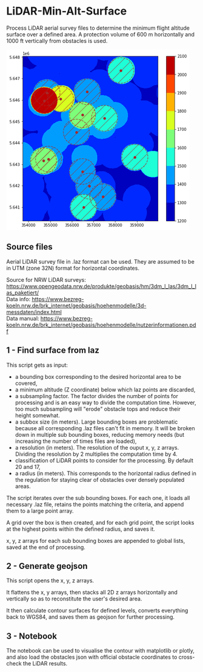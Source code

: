 # LiDAR-Min-Alt-Surface
Process LiDAR aerial survey files to determine the minimum flight altitude surface over a defined area. A protection volume of 600 m horizontally and 1000 ft vertically from obstacles is used.  

![contour](https://raw.githubusercontent.com/DME-3/LiDAR-Min-Alt-Surface/main/assets/contourf.png)

## Source files

Aerial LiDAR survey file in .laz format can be used. They are assumed to be in UTM (zone 32N) format for horizontal coordinates.

Source for NRW LiDAR surveys: https://www.opengeodata.nrw.de/produkte/geobasis/hm/3dm_l_las/3dm_l_las_paketiert/  
Data info: https://www.bezreg-koeln.nrw.de/brk_internet/geobasis/hoehenmodelle/3d-messdaten/index.html  
Data manual: https://www.bezreg-koeln.nrw.de/brk_internet/geobasis/hoehenmodelle/nutzerinformationen.pdf  

## 1 - Find surface from laz

This script gets as input:

- a bounding box corresponding to the desired horizontal area to be covered,
- a minimum altitude (Z coordinate) below which laz points are discarded,
- a subsampling factor. The factor divides the number of points for processing and is an easy way to divide the computation time. However, too much subsampling will "erode" obstacle tops and reduce their height somewhat.
- a subbox size (in meters). Large bounding boxes are problematic because all corresponding .laz files can't fit in memory. It will be broken down in multiple sub bounding boxes, reducing memory needs (but increasing the number of times files are loaded),
- a resolution (in meters). The resolution of the ouput x, y, z arrays. Dividing the resolution by 2 multiplies the computation time by 4.  
- classification of LiDAR points to consider for the processing. By default 20 and 17,
- a radius (in meters). This corresponds to the horizontal radius defined in the regulation for staying clear of obstacles over densely populated areas.

The script iterates over the sub bounding boxes. For each one, it loads all necessary .laz file, retains the points matching the criteria, and append them to a large point array.

A grid over the box is then created, and for each grid point, the script looks at the highest points within the defined radius, and saves it.

x, y, z arrays for each sub bounding boxes are appended to global lists, saved at the end of processing.

## 2 - Generate geojson

This script opens the x, y, z arrays.

It flattens the x, y arrays, then stacks all 2D z arrays horizontally and vertically so as to reconstitute the user's desired area.

It then calculate contour surfaces for defined levels, converts everything back to WGS84, and saves them as geojson for further processing.

## 3 - Notebook

The notebook can be used to visualise the contour with matplotlib or plotly, and also load the obstacles json with official obstacle coordinates to cross-check the LiDAR results.

